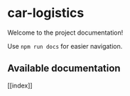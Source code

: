 # car-logistics

Welcome to the project documentation!

Use `npm run docs` for easier navigation.

## Available documentation

[[index]]
